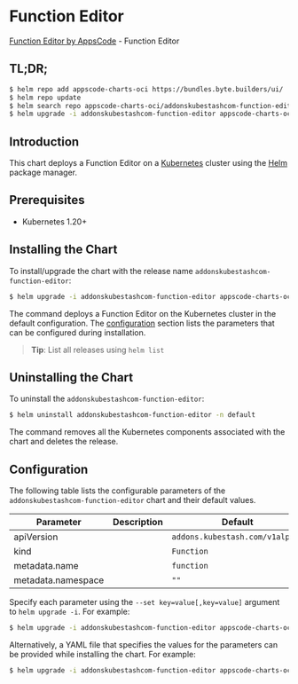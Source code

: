 # Function Editor

[Function Editor by AppsCode](https://byte.builders) - Function Editor

## TL;DR;

```bash
$ helm repo add appscode-charts-oci https://bundles.byte.builders/ui/
$ helm repo update
$ helm search repo appscode-charts-oci/addonskubestashcom-function-editor --version=v0.5.0
$ helm upgrade -i addonskubestashcom-function-editor appscode-charts-oci/addonskubestashcom-function-editor -n default --create-namespace --version=v0.5.0
```

## Introduction

This chart deploys a Function Editor on a [Kubernetes](http://kubernetes.io) cluster using the [Helm](https://helm.sh) package manager.

## Prerequisites

- Kubernetes 1.20+

## Installing the Chart

To install/upgrade the chart with the release name `addonskubestashcom-function-editor`:

```bash
$ helm upgrade -i addonskubestashcom-function-editor appscode-charts-oci/addonskubestashcom-function-editor -n default --create-namespace --version=v0.5.0
```

The command deploys a Function Editor on the Kubernetes cluster in the default configuration. The [configuration](#configuration) section lists the parameters that can be configured during installation.

> **Tip**: List all releases using `helm list`

## Uninstalling the Chart

To uninstall the `addonskubestashcom-function-editor`:

```bash
$ helm uninstall addonskubestashcom-function-editor -n default
```

The command removes all the Kubernetes components associated with the chart and deletes the release.

## Configuration

The following table lists the configurable parameters of the `addonskubestashcom-function-editor` chart and their default values.

|     Parameter      | Description |                  Default                   |
|--------------------|-------------|--------------------------------------------|
| apiVersion         |             | <code>addons.kubestash.com/v1alpha1</code> |
| kind               |             | <code>Function</code>                      |
| metadata.name      |             | <code>function</code>                      |
| metadata.namespace |             | <code>""</code>                            |


Specify each parameter using the `--set key=value[,key=value]` argument to `helm upgrade -i`. For example:

```bash
$ helm upgrade -i addonskubestashcom-function-editor appscode-charts-oci/addonskubestashcom-function-editor -n default --create-namespace --version=v0.5.0 --set apiVersion=addons.kubestash.com/v1alpha1
```

Alternatively, a YAML file that specifies the values for the parameters can be provided while
installing the chart. For example:

```bash
$ helm upgrade -i addonskubestashcom-function-editor appscode-charts-oci/addonskubestashcom-function-editor -n default --create-namespace --version=v0.5.0 --values values.yaml
```
